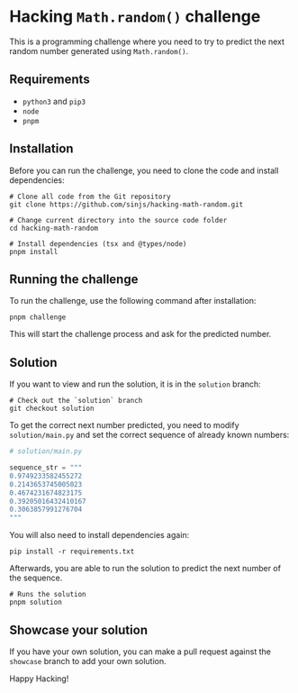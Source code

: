 # Hacking `Math.random()` challenge

This is a programming challenge where you need to try to predict the next random number generated using `Math.random()`.

## Requirements

- `python3` and `pip3`
- `node`
- `pnpm`

## Installation

Before you can run the challenge, you need to clone the code and install dependencies:

```shell
# Clone all code from the Git repository
git clone https://github.com/sinjs/hacking-math-random.git

# Change current directory into the source code folder
cd hacking-math-random

# Install dependencies (tsx and @types/node)
pnpm install
```

## Running the challenge

To run the challenge, use the following command after installation:

```shell
pnpm challenge
```

This will start the challenge process and ask for the predicted number.

## Solution

If you want to view and run the solution, it is in the `solution` branch:

```shell
# Check out the `solution` branch
git checkout solution
```

To get the correct next number predicted, you need to modify `solution/main.py` and set the correct sequence of already known numbers:

```python
# solution/main.py

sequence_str = """
0.9749233582455272
0.2143653745005023
0.4674231674823175
0.39205016432410167
0.3063857991276704
"""
```

You will also need to install dependencies again:

```shell
pip install -r requirements.txt
```

Afterwards, you are able to run the solution to predict the next number of the sequence.

```shell
# Runs the solution
pnpm solution
```

## Showcase your solution

If you have your own solution, you can make a pull request against the `showcase` branch to add your own solution.

Happy Hacking!

